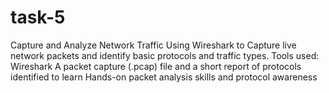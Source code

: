 # task-5
Capture and Analyze Network Traffic Using Wireshark to Capture live network packets and identify basic protocols and traffic types.
Tools used: Wireshark
A packet capture (.pcap) file and a short report of protocols identified to learn Hands-on packet analysis skills and protocol awareness
